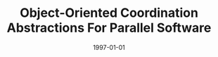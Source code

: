 ---
title: "Object-Oriented Coordination Abstractions For Parallel Software"
date: 1997-01-01
venue: "Proceedings of the International Conference on Parallel and Distributed Processing Techniques and Applications, PDPTA 1997, June 30 - July 3, 1997, Las Vegas, Nevada, USA"
paperurl: 
authors: "Matthew B Dwyer and Virgil Wallentine"
awards: ""
---